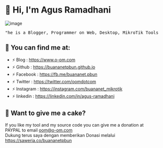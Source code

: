 # :bearded_person: Hi, I'm Agus Ramadhani
![image](https://user-images.githubusercontent.com/42666125/147025841-19ddcf5a-de4b-4261-aa4b-5f04fe521d30.png)
<pre>
"he is a Blogger, Programmer on Web, Desktop, MikroTik Tools and Networking Skill"
</pre>

## :link: <b>You can find me at:</b>
- ⚡ Blog : https://www.o-om.com
- ⚡ Github : https://buananetpbun.github.io
- ⚡ Facebook : https://fb.me/buananet.pbun
- ⚡ Twitter : https://twitter.com/oomdotcom
- ⚡ Instagram : https://instagram.com/buananet_mikrotik
- ⚡ linkedin : https://linkedin.com/in/agus-ramadhani

## :gift_heart: <b>Want to give me a cake?</b><br>

If you like my tool and my source code you can give me a donation at PAYPAL to email oom@o-om.com<br>
Dukung terus saya dengan memberikan Donasi melalui https://saweria.co/buananetpbun



